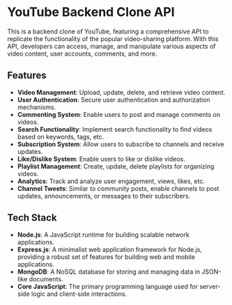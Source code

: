 # YouTube Backend Clone API

This is a backend clone of YouTube, featuring a comprehensive API to replicate the functionality of the popular video-sharing platform. With this API, developers can access, manage, and manipulate various aspects of video content, user accounts, comments, and more.

## Features

- **Video Management**: Upload, update, delete, and retrieve video content.
- **User Authentication**: Secure user authentication and authorization mechanisms.
- **Commenting System**: Enable users to post and manage comments on videos.
- **Search Functionality**: Implement search functionality to find videos based on keywords, tags, etc.
- **Subscription System**: Allow users to subscribe to channels and receive updates.
- **Like/Dislike System**: Enable users to like or dislike videos.
- **Playlist Management**: Create, update, delete playlists for organizing videos.
- **Analytics**: Track and analyze user engagement, views, likes, etc.
- **Channel Tweets**: Similar to community posts, enable channels to post updates, announcements, or messages to their subscribers.

## Tech Stack

- **Node.js**: A JavaScript runtime for building scalable network applications.
- **Express.js**: A minimalist web application framework for Node.js, providing a robust set of features for building web and mobile applications.
- **MongoDB**: A NoSQL database for storing and managing data in JSON-like documents.
- **Core JavaScript**: The primary programming language used for server-side logic and client-side interactions.
